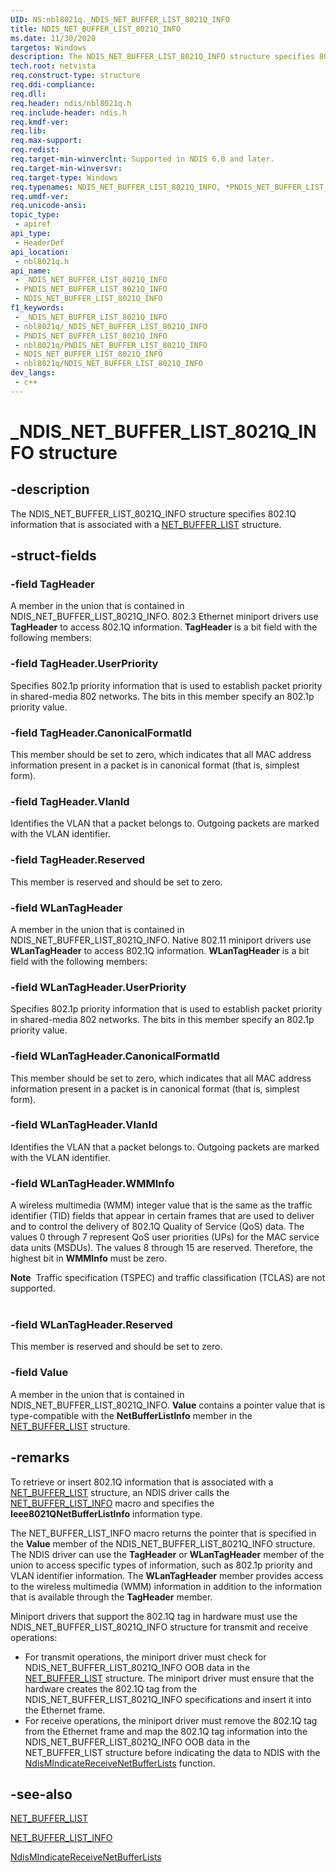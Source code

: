 ```yaml
---
UID: NS:nbl8021q._NDIS_NET_BUFFER_LIST_8021Q_INFO
title: NDIS_NET_BUFFER_LIST_8021Q_INFO
ms.date: 11/30/2020
targetos: Windows
description: The NDIS_NET_BUFFER_LIST_8021Q_INFO structure specifies 802.1Q information that is associated with a NET_BUFFER_LIST structure.
tech.root: netvista
req.construct-type: structure
req.ddi-compliance: 
req.dll: 
req.header: ndis/nbl8021q.h
req.include-header: ndis.h
req.kmdf-ver: 
req.lib: 
req.max-support: 
req.redist: 
req.target-min-winverclnt: Supported in NDIS 6.0 and later.
req.target-min-winversvr: 
req.target-type: Windows
req.typenames: NDIS_NET_BUFFER_LIST_8021Q_INFO, *PNDIS_NET_BUFFER_LIST_8021Q_INFO
req.umdf-ver: 
req.unicode-ansi: 
topic_type:
 - apiref
api_type:
 - HeaderDef
api_location:
 - nbl8021q.h
api_name:
 - _NDIS_NET_BUFFER_LIST_8021Q_INFO
 - PNDIS_NET_BUFFER_LIST_8021Q_INFO
 - NDIS_NET_BUFFER_LIST_8021Q_INFO
f1_keywords:
 - _NDIS_NET_BUFFER_LIST_8021Q_INFO
 - nbl8021q/_NDIS_NET_BUFFER_LIST_8021Q_INFO
 - PNDIS_NET_BUFFER_LIST_8021Q_INFO
 - nbl8021q/PNDIS_NET_BUFFER_LIST_8021Q_INFO
 - NDIS_NET_BUFFER_LIST_8021Q_INFO
 - nbl8021q/NDIS_NET_BUFFER_LIST_8021Q_INFO
dev_langs:
 - c++
---
```


# _NDIS_NET_BUFFER_LIST_8021Q_INFO structure


## -description

The NDIS_NET_BUFFER_LIST_8021Q_INFO structure specifies 802.1Q information that is associated with a 
  <a href="/windows-hardware/drivers/ddi/nbl/ns-nbl-net_buffer_list">NET_BUFFER_LIST</a> structure.

## -struct-fields

### -field TagHeader

A member in the union that is contained in NDIS_NET_BUFFER_LIST_8021Q_INFO. 802.3 Ethernet
      miniport drivers use 
      <b>TagHeader</b> to access 802.1Q information. 
      <b>TagHeader</b> is a bit field with the following members:

### -field TagHeader.UserPriority

Specifies 802.1p priority information that is used to establish packet priority in shared-media
       802 networks. The bits in this member specify an 802.1p priority value.

### -field TagHeader.CanonicalFormatId

This member should be set to zero, which indicates that all MAC address information present in a
       packet is in canonical format (that is, simplest form).

### -field TagHeader.VlanId

Identifies the VLAN that a packet belongs to. Outgoing packets are marked with the VLAN
       identifier.

### -field TagHeader.Reserved

This member is reserved and should be set to zero.

### -field WLanTagHeader

A member in the union that is contained in NDIS_NET_BUFFER_LIST_8021Q_INFO. Native 802.11
      miniport drivers use 
      <b>WLanTagHeader</b> to access 802.1Q information. 
      <b>WLanTagHeader</b> is a bit field with the following members:

### -field WLanTagHeader.UserPriority

Specifies 802.1p priority information that is used to establish packet priority in shared-media
       802 networks. The bits in this member specify an 802.1p priority value.

### -field WLanTagHeader.CanonicalFormatId

This member should be set to zero, which indicates that all MAC address information present in a
       packet is in canonical format (that is, simplest form).

### -field WLanTagHeader.VlanId

Identifies the VLAN that a packet belongs to. Outgoing packets are marked with the VLAN
       identifier.

### -field WLanTagHeader.WMMInfo

A wireless multimedia (WMM) integer value that is the same as the traffic identifier (TID) fields
        that appear in certain frames that are used to deliver and to control the delivery of 802.1Q Quality
        of Service (QoS) data. The values 0 through 7 represent QoS user priorities (UPs) for the MAC service
        data units (MSDUs). The values 8 through 15 are reserved. Therefore, the highest bit in 
        <b>WMMInfo</b> must be zero.

<div class="alert"><b>Note</b>  Traffic specification (TSPEC) and traffic classification (TCLAS) are not
        supported.</div>
<div> </div>

### -field WLanTagHeader.Reserved

This member is reserved and should be set to zero.

### -field Value

A member in the union that is contained in NDIS_NET_BUFFER_LIST_8021Q_INFO. 
      <b>Value</b> contains a pointer value that is type-compatible with the 
      <b>NetBufferListInfo</b> member in the 
      <a href="/windows-hardware/drivers/ddi/nbl/ns-nbl-net_buffer_list">NET_BUFFER_LIST</a> structure.

## -remarks

To retrieve or insert 802.1Q information that is associated with a 
    <a href="/windows-hardware/drivers/ddi/nbl/ns-nbl-net_buffer_list">NET_BUFFER_LIST</a> structure, an NDIS driver
    calls the 
    <a href="/windows-hardware/drivers/network/net-buffer-list-info">NET_BUFFER_LIST_INFO</a> macro and specifies
    the 
    <b>Ieee8021QNetBufferListInfo</b> information type.

The NET_BUFFER_LIST_INFO macro returns the pointer that is specified in the 
    <b>Value</b> member of the NDIS_NET_BUFFER_LIST_8021Q_INFO structure. The NDIS driver can use the 
    <b>TagHeader</b> or 
    <b>WLanTagHeader</b> member of the union to access specific types of information, such as 802.1p priority
    and VLAN identifier information. The 
    <b>WLanTagHeader</b> member provides access to the wireless multimedia (WMM) information in addition to
    the information that is available through the 
    <b>TagHeader</b> member.

Miniport drivers that support the 802.1Q tag in hardware must use the NDIS_NET_BUFFER_LIST_8021Q_INFO
    structure for transmit and receive operations:

<ul>
<li>
For transmit operations, the miniport driver must check for NDIS_NET_BUFFER_LIST_8021Q_INFO OOB data
      in the 
      <a href="/windows-hardware/drivers/ddi/nbl/ns-nbl-net_buffer_list">NET_BUFFER_LIST</a> structure. The miniport
      driver must ensure that the hardware creates the 802.1Q tag from the NDIS_NET_BUFFER_LIST_8021Q_INFO
      specifications and insert it into the Ethernet frame.

</li>
<li>
For receive operations, the miniport driver must remove the 802.1Q tag from the Ethernet frame and
      map the 802.1Q tag information into the NDIS_NET_BUFFER_LIST_8021Q_INFO OOB data in the NET_BUFFER_LIST
      structure before indicating the data to NDIS with the 
      <a href="/windows-hardware/drivers/ddi/ndis/nf-ndis-ndismindicatereceivenetbufferlists">
      NdisMIndicateReceiveNetBufferLists</a> function.

</li>
</ul>

## -see-also

<a href="/windows-hardware/drivers/ddi/nbl/ns-nbl-net_buffer_list">NET_BUFFER_LIST</a>



<a href="/windows-hardware/drivers/network/net-buffer-list-info">NET_BUFFER_LIST_INFO</a>



<a href="/windows-hardware/drivers/ddi/ndis/nf-ndis-ndismindicatereceivenetbufferlists">
   NdisMIndicateReceiveNetBufferLists</a>

